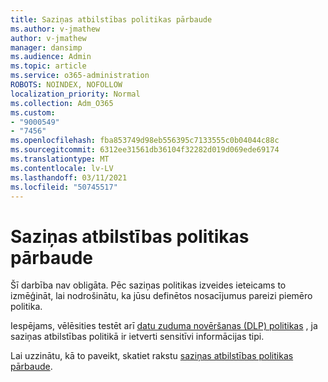 ```yaml
---
title: Saziņas atbilstības politikas pārbaude
ms.author: v-jmathew
author: v-jmathew
manager: dansimp
ms.audience: Admin
ms.topic: article
ms.service: o365-administration
ROBOTS: NOINDEX, NOFOLLOW
localization_priority: Normal
ms.collection: Adm_O365
ms.custom:
- "9000549"
- "7456"
ms.openlocfilehash: fba853749d98eb556395c7133555c0b04044c88c
ms.sourcegitcommit: 6312ee31561db36104f32282d019d069ede69174
ms.translationtype: MT
ms.contentlocale: lv-LV
ms.lasthandoff: 03/11/2021
ms.locfileid: "50745517"
---
```

# <a name="test-your-communication-compliance-policy"></a>Saziņas atbilstības politikas pārbaude

Šī darbība nav obligāta. Pēc saziņas politikas izveides ieteicams to izmēģināt, lai nodrošinātu, ka jūsu definētos nosacījumus pareizi piemēro politika.

Iespējams, vēlēsities testēt arī [datu zuduma novēršanas (DLP) politikas](https://go.microsoft.com/fwlink/?linkid=2110890) , ja saziņas atbilstības politikā ir ietverti sensitīvi informācijas tipi.

Lai uzzinātu, kā to paveikt, skatiet rakstu [saziņas atbilstības politikas pārbaude](https://go.microsoft.com/fwlink/?linkid=2111304).
